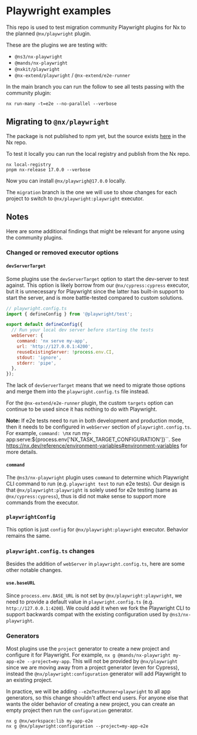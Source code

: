# Playwright examples

This repo is used to test migration community Playwright plugins for Nx to the planned `@nx/playwright` plugin.

These are the plugins we are testing with:

- `@ns3/nx-playwright`
- `@mands/nx-playwright`
- `@nxkit/playwright`
- `@nx-extend/playwright` / `@nx-extend/e2e-runner`

In the main branch you can run the follow to see all tests passing with the community plugin:

```shell
nx run-many -t=e2e --no-parallel --verbose
```

## Migrating to `@nx/playwright`

The package is not published to npm yet, but the source exists [here](https://github.com/nrwl/nx/tree/master/packages/playwright) in the Nx repo.

To test it locally you can run the local registry and publish from the Nx repo.

```shell
nx local-registry
pnpm nx-release 17.0.0 --verbose
```

Now you can install `@nx/playwrigh@17.0.0` locally.

The `migration` branch is the one we will use to show changes for each project to switch to `@nx/playwright:playwright` executor.

## Notes

Here are some additional findings that might be relevant for anyone using the community plugins.

### Changed or removed executor options

#### `devServerTarget`

Some plugins use the `devServerTarget` option to start the dev-server to test against. This option is likely borrow from our `@nx/cypress:cypress` executor, but it is unnecessary for Playwright since the latter has built-in support to start the server, and is more battle-tested compared to custom solutions.

```js
// playwright.config.ts
import { defineConfig } from '@playwright/test';

export default defineConfig({
  // Run your local dev server before starting the tests
  webServer: {
    command: 'nx serve my-app',
    url: 'http://127.0.0.1:4200',
    reuseExistingServer: !process.env.CI,
    stdout: 'ignore',
    stderr: 'pipe',
  },
});
```

The lack of `devServerTarget` means that we need to migrate those options and merge them into the `playwright.config.ts` file instead.

For the `@nx-extend/e2e-runner` plugin, the custom `targets` option can continue to be used since it has nothing to do with Playwright.

**Note:** If e2e tests need to run in both development and production mode, then it needs to be configured in `webServer` section of `playwright.config.ts`. For example, `command: \`nx run my-app:serve:${process.env['NX_TASK_TARGET_CONFIGURATION']}\``. See https://nx.dev/reference/environment-variables#environment-variables for more details.

#### `command`

The `@ns3/nx-playwright` plugin uses `command` to determine which Playwright CLI command to run (e.g. `playwright test` to run e2e tests). Our design is that `@nx/playwright:playwright` is solely used for e2e testing (same as `@nx/cypress:cypress`), thus is did not make sense to support more commands from the executor.

### `playwrightConfig`

This option is just `config` for `@nx/playwright:playwright` executor. Behavior remains the same.

### `playwright.config.ts` changes

Besides the addition of `webServer` in `playwright.config.ts`, here are some other notable changes.

#### `use.baseURL`

Since `process.env.BASE_URL` is not set by `@nx/playwright:playwright`, we need to provide a default value in `playwright.config.ts` (e.g. `http://127.0.0.1:4200`). We could add it when we fork the Playwright CLI to support backwards compat with the existing configuration used by `@ns3/nx-playwright`.

### Generators

Most plugins use the `project` generator to create a new project and configure it for Playwright. For example, `nx g @mands/nx-playwright my-app-e2e --project=my-app`. This will not be provided by `@nx/playwright` since we are moving away from a project generator (even for Cypress), instead the `@nx/playwright:configuration` generator will add Playwright to an existing project.

In practice, we will be adding `--e2eTestRunner=playwright` to all app generators, so this change shouldn't affect end users. For anyone else that wants the older behavior of creating a new project, you can create an empty project then run the `configuration` generator.

```shell
nx g @nx/workspace:lib my-app-e2e
nx g @nx/playwright:configuration --project=my-app-e2e
```
